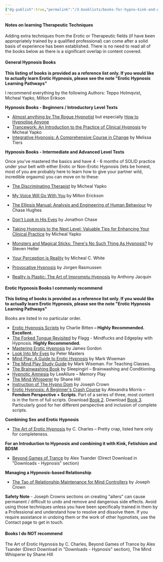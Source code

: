 ```yaml
---
{"dg-publish":true,"permalink":"/3-booklists/books-for-hypno-kink-and-general-hypnotists/"}
---
```



#### Notes on learning Therapeutic Techniques

Adding extra techniques from the Erotic or Therapeutic fields (if have been appropriately trained by a qualified professional) can come after a solid basis of experience has been established. There is no need to read all of the books below as there is a significant overlap in content covered.

#### General Hypnosis Books

**This listing of books is provided as a reference list only. If you would like to actually learn Erotic Hypnosis, please see the note "Erotic Hypnosis Learning Pathways"**

I recommend everything by the following Authors: Teppo Holmqvist, Micheal Yapko, Milton Erikson

**Hypnosis Books - Beginners / Introductory Level Texts**

- [Almost anything by The Rogue Hypnotist](https://amzn.to/2P1rt5q) but especially [How to Hypnotise Anyone](https://amzn.to/2mqptYT)
- [Trancework: An Introduction to the Practice of Clinical Hypnosis](https://amzn.to/2nrivCT) by Micheal Yapko
- [Integrative Hypnosis: A Comprehensive Course in Change](https://amzn.to/2lWocZg) by Melissa Tiers

**Hypnosis Books - Intermediate and Advanced Level Texts**

Once you've mastered the basics and have 4 - 6 months of SOLID practice under your belt with either Erotic or Non-Erotic Hypnosis (lets be honest, most of you are probably here to learn how to give your partner wild, incredible orgasms) you can move on to these:

- [The Discriminating Therapist](https://amzn.to/2o3bJ75) by Micheal Yapko 
- [My Voice Will Go With You](https://amzn.to/2nwFpIX) by Milton Erickson 
- [The Ellipsis Manual: Analysis and Engineering of Human Behaviour](https://amzn.to/2mPM6pK) by Chase Hughes 
- [Don't Look in His Eyes](https://amzn.to/2o3euFt) by Jonathon Chase 
- [Taking Hypnosis to the Next Level: Valuable Tips for Enhancing Your Clinical Practice](https://amzn.to/2nZxHrx) by Micheal Yapko

- [Monsters and Magical Sticks: There's No Such Thing As Hypnosis?](https://amzn.to/2nZpOBY) by Steven Heller 
- [Your Perception is Reality](https://amzn.to/2oCtjia) by Micheal C. White 
- [Provocative Hypnosis](https://amzn.to/2n6Otoj) by Jorgen Rasmussen 
- [Reality is Plastic: The Art of Impromptu Hypnosis](https://amzn.to/2o1Hsp1) by Anthony Jacquin

#### Erotic Hypnosis Books I commonly recommend

**This listing of books is provided as a reference list only. If you would like to actually learn Erotic Hypnosis, please see the note "Erotic Hypnosis Learning Pathways"**

Books are listed in no particular order.

- [Erotic Hypnosis Scripts](https://amzn.to/3awGwxu) by Charlie Bitten **– Highly Recommended. Excellent.**
- [The Forked Tongue Revisited](https://amzn.to/2lQKxXZ) by Flagg - Mindfucks and Edgeplay with Hypnosis. **Highly Recommended.**
- [Mastering Erotic Hypnosis](https://amzn.to/2nZgUo3) by James Gordon
- [Look Into My Eyes](https://amzn.to/34PBJUi) by Peter Masters
- [Mind Play: A Guide to Erotic Hypnosis](https://amzn.to/2o1eDst) by Mark Wiseman
- [The Mind Play Study Guide](https://amzn.to/2x5FA3f) by Mark Wiseman. For Teaching Classes.
- [The Brainwashing Book](https://amzn.to/3bTsF35) by Sleepingirl – Brainwashing and Conditioning.
- [Hypnotic Amnesia](https://amzn.to/2nZ1MHh) by LeeAllure – Memory Play
- [The Mind Whisperer](https://amzn.to/3atS8RX) by Shane Hill
- [Instruction of The Hypno Dom](https://amzn.to/3AtMVEf) by Joseph Crown
- [Erotic Hypnosis: A Beginner's Crash Course](https://amzn.to/3lxPGQZ) by Alexandra Morris – **Femdom Perspective + Scripts**. Part of a series of three, most content is in the form of full scripts. Download [Book 2](https://amzn.to/3v1Hprl). Download [Book 3](https://amzn.to/3lxjmxE). Particularly good for her different perspective and inclusion of complete scripts.

**Combining Sex and Erotic Hypnosis**

- [The Art of Erotic Hypnosis](https://amzn.to/2nZgBto) by C. Charles – Pretty crap, listed here only for completeness.

**For an Introduction to Hypnosis and combining it with Kink, Fetishism and BDSM**

- [Beyond Games of Trance](https://www.blurb.com/b/5884514-beyond-games-of-trance-expanded-and-illustrated-ed?ebook=511866) by Alex Tsander (Direct Download in "Downloads - Hypnosis" section)

**Managing a Hypnosis-based Relationship**

- [The Tao of Relationship Maintenance for Mind Controllers](https://amzn.to/2lWiNBs) by Joseph Crown

**Safety Note** - Joseph Crowns sections on creating "alters" can cause permanent / difficult to undo and remove and dangerous side effects. Avoid using those techniques unless you have been specifically trained in them by a Professional and understand how to resolve and dissolve them. If you require assistance in undoing them or the work of other hypnotists, use the Contact page to get in touch.

#### Books I do NOT recommend

The Art of Erotic Hypnosis by C. Charles, Beyond Games of Trance by Alex Tsander (Direct Download in "Downloads - Hypnosis" section), The Mind Whisperer by Shane Hill

